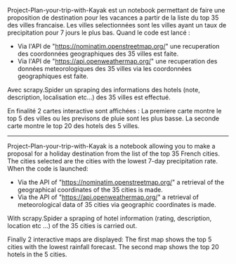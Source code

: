 Project-Plan-your-trip-with-Kayak est un notebook permettant de faire une proposition de destination pour les vacances a partir de la liste du top 35 des villes francaise.
Les villes selectionnées sont les villes ayant un taux de precipitation pour 7 jours le plus bas. 
Quand le code est lancé :
- Via l'API de "https://nominatim.openstreetmap.org/" une recuperation des coordonnées geographiques des 35 villes est faite.
- Via l'API de "https://api.openweathermap.org/" une recuperation des données meteorologiques des 35 villes via les coordonnées geographiques est faite.

Avec scrapy.Spider un spraping des informations des hotels (note, description, localisation etc...) des 35 villes est effectué.

En finalité 2 cartes interactive sont affichées : 
La premiere carte montre le top 5 des villes ou les previsons de pluie sont les plus basse.
La seconde carte montre le top 20 des hotels des 5 villes.


----------------------------------------------------------------------------------------

Project-Plan-your-trip-with-Kayak is a notebook allowing you to make a proposal for a holiday destination from the list of the top 35 French cities.
The cities selected are the cities with the lowest 7-day precipitation rate.
When the code is launched:
- Via the API of "https://nominatim.openstreetmap.org/" a retrieval of the geographical coordinates of the 35 cities is made.
- Via the API of "https://api.openweathermap.org/" a retrieval of meteorological data of 35 cities via geographic coordinates is made.

With scrapy.Spider a spraping of hotel information (rating, description, location etc ...) of the 35 cities is carried out.

Finally 2 interactive maps are displayed:
The first map shows the top 5 cities with the lowest rainfall forecast.
The second map shows the top 20 hotels in the 5 cities.
